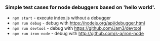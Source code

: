 ### Simple test cases for node debuggers based on 'hello world'.

- `npm start` - execute index.js without a debugger
- `npm run debug` - debug with https://nodejs.org/api/debugger.html
- `npm run devtool` - debug with https://github.com/Jam3/devtool
- `npm run iron-node` - debug with http://github.com/s-a/iron-node
